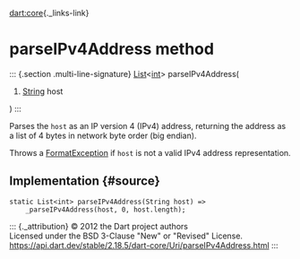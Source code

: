 [dart:core](../../dart-core/dart-core-library){._links-link}

parseIPv4Address method
=======================

::: {.section .multi-line-signature}
[List](../list-class)\<[int](../int-class)\> parseIPv4Address(

1.  [String](../string-class) host

)
:::

Parses the `host` as an IP version 4 (IPv4) address, returning the
address as a list of 4 bytes in network byte order (big endian).

Throws a [FormatException](../formatexception-class) if `host` is not a
valid IPv4 address representation.

Implementation {#source}
--------------

``` {.language-dart data-language="dart"}
static List<int> parseIPv4Address(String host) =>
    _parseIPv4Address(host, 0, host.length);
```

::: {._attribution}
© 2012 the Dart project authors\
Licensed under the BSD 3-Clause \"New\" or \"Revised\" License.\
<https://api.dart.dev/stable/2.18.5/dart-core/Uri/parseIPv4Address.html>
:::
